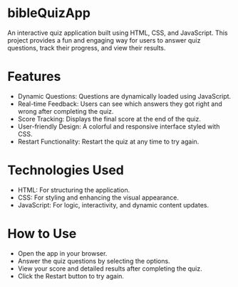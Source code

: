 # bibleQuizApp
An interactive quiz application built using HTML, CSS, and JavaScript. This project provides a fun and engaging way for users to answer quiz questions, track their progress, and view their results.

# Features
- Dynamic Questions: Questions are dynamically loaded using JavaScript.
- Real-time Feedback: Users can see which answers they got right and wrong after completing the quiz.
- Score Tracking: Displays the final score at the end of the quiz.
- User-friendly Design: A colorful and responsive interface styled with CSS.
- Restart Functionality: Restart the quiz at any time to try again.

# Technologies Used
- HTML: For structuring the application.
- CSS: For styling and enhancing the visual appearance.
- JavaScript: For logic, interactivity, and dynamic content updates.

# How to Use
- Open the app in your browser.
- Answer the quiz questions by selecting the options.
- View your score and detailed results after completing the quiz.
- Click the Restart button to try again.

